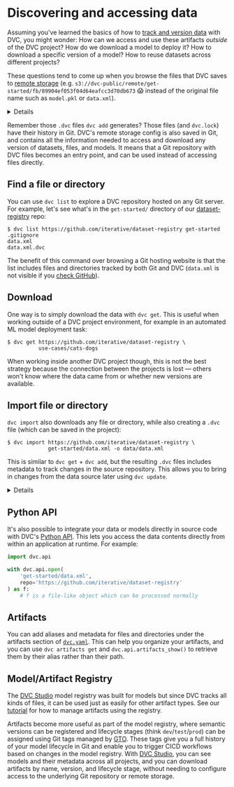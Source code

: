 # Discovering and accessing data

Assuming you've learned the basics of how to
[track and version data](/doc/start/data-management/data-versioning) with DVC,
you might wonder: How can we access and use these <abbr>artifacts</abbr>
_outside_ of the DVC project? How do we download a model to deploy it? How to
download a specific version of a model? How to reuse datasets across different
projects?

<admon type="tip">

These questions tend to come up when you browse the files that DVC saves to
[remote storage] (e.g. `s3://dvc-public/remote/get-started/fb/89904ef053f04d64eafcc3d70db673`
😱 instead of the original file name such as `model.pkl` or `data.xml`).

[remote storage]: /doc/user-guide/data-management/remote-storage

</admon>

<details>

### 🎬 Click to watch a video about sharing data and models

https://youtu.be/EE7Gk84OZY8

</details>

Remember those `.dvc` files `dvc add` generates? Those files (and `dvc.lock`)
have their history in Git. DVC's remote storage config is also saved in Git, and
contains all the information needed to access and download any version of
datasets, files, and models. It means that a Git repository with <abbr>DVC
files</abbr> becomes an entry point, and can be used instead of accessing files
directly.

## Find a file or directory

You can use `dvc list` to explore a <abbr>DVC repository</abbr> hosted on any
Git server. For example, let's see what's in the `get-started/` directory of our
[dataset-registry](https://github.com/iterative/dataset-registry) repo:

```cli
$ dvc list https://github.com/iterative/dataset-registry get-started
.gitignore
data.xml
data.xml.dvc
```

The benefit of this command over browsing a Git hosting website is that the list
includes files and directories tracked by both Git and DVC (`data.xml` is not
visible if you
[check GitHub](https://github.com/iterative/dataset-registry/tree/master/get-started)).

## Download

One way is to simply download the data with `dvc get`. This is useful when
working outside of a <abbr>DVC project</abbr> environment, for example in an
automated ML model deployment task:

```cli
$ dvc get https://github.com/iterative/dataset-registry \
          use-cases/cats-dogs
```

When working inside another DVC project though, this is not the best strategy
because the connection between the projects is lost — others won't know where
the data came from or whether new versions are available.

## Import file or directory

`dvc import` also downloads any file or directory, while also creating a `.dvc`
file (which can be saved in the project):

```cli
$ dvc import https://github.com/iterative/dataset-registry \
             get-started/data.xml -o data/data.xml
```

This is similar to `dvc get` + `dvc add`, but the resulting `.dvc` files
includes metadata to track changes in the source repository. This allows you to
bring in changes from the data source later using `dvc update`.

<details>

### 💡 Expand to get a peek under the hood

<admon type="info">

The [dataset registry] repository doesn't actually contain a `get-started/data.xml`
file. Like `dvc get`, `dvc import` downloads from [remote storage].

[dataset registry]: https://github.com/iterative/dataset-registry

</admon>

`.dvc` files created by `dvc import` have special fields, such as the data
source `repo` and `path` (under `deps`):

```git
+deps:
+- path: get-started/data.xml
+  repo:
+    url: https://github.com/iterative/dataset-registry
+    rev_lock: 96fdd8f12c14fa58a1b7354f15c7adb50e4e8542
 outs:
 - md5: 22a1a2931c8370d3aeedd7183606fd7f
   path: data.xml
```

The `url` and `rev_lock` subfields under `repo` are used to save the origin and
[version](https://git-scm.com/docs/revisions) of the dependency, respectively.

</details>

## Python API

It's also possible to integrate your data or models directly in source code with
DVC's [Python API](/doc/api-reference). This lets you access the data contents
directly from within an application at runtime. For example:

```py
import dvc.api

with dvc.api.open(
    'get-started/data.xml',
    repo='https://github.com/iterative/dataset-registry'
) as f:
    # f is a file-like object which can be processed normally
```

## Artifacts

You can add aliases and metadata for files and directories under the
<abbr>artifacts</abbr> section of
[`dvc.yaml`](/doc/user-guide/project-structure/dvcyaml-files#artifacts). This
can help you organize your artifacts, and you can use `dvc artifacts get` and
`dvc.api.artifacts_show()` to retrieve them by their alias rather than their
path.

## Model/Artifact Registry

<admon type="tip">

The [DVC Studio] model registry was built for models but since DVC tracks all kinds
of files, it can be used just as easily for other artifact types. See our [tutorial]
for how to manage artifacts using the registry.

</admon>

Artifacts become more useful as part of the <abbr>model registry</abbr>, where
semantic versions can be registered and lifecycle stages (think
`dev`/`test`/`prod`) can be assigned using Git tags managed by [GTO](/doc/gto).
These tags give you a full history of your model lifecycle in Git and enable you
to trigger CICD workflows based on changes in the model registry. With [DVC
Studio], you can see models and their metadata across all projects, and you can download
artifacts by name, version, and lifecycle stage, without needing to configure access
to the underlying Git repository or remote storage.

[DVC Studio]: https://studio.iterative.ai
[tutorial]: /doc/use-cases/data-registry/tutorial#sharing-and-managing-artifacts
